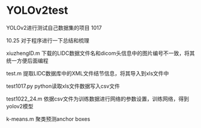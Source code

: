 # YOLOv2test
YOLOv2进行测试自己数据集的项目  1017

10.25 对于程序进行一下总结和梳理

xiuzhengID.m   下载的LIDC数据文件名和dicom头信息中的图片编号不一致，将其统一方便后面编程

test.m  提取LIDC数据库中的XML文件结节信息，将其导入到xls文件中

test1017.py  python读取xls文件数据写入csv文件

test1022_24.m  依据csv文件为训练数据进行网络的参数设置，训练网络，得到yolov2模型

k-means.m  聚类预测anchor boxes

